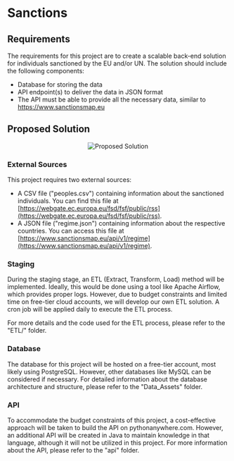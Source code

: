 

  
# Sanctions

  
## Requirements


The requirements for this project are to create a scalable back-end solution for individuals sanctioned by the EU and/or UN. The solution should include the following components:

- Database for storing the data
- API endpoint(s) to deliver the data in JSON format
- The API must be able to provide all the necessary data, similar to https://www.sanctionsmap.eu



  
## Proposed Solution

<div align="center">
  
![Proposed Solution](https://i.postimg.cc/VvjmhTsf/top-view-2-drawio.png)
    
</div>
    
### External Sources

This project requires two external sources:

- A CSV file ("peoples.csv") containing information about the sanctioned individuals. You can find this file at [https://webgate.ec.europa.eu/fsd/fsf/public/rss](https://webgate.ec.europa.eu/fsd/fsf/public/rss).
- A JSON file ("regime.json") containing information about the respective countries. You can access this file at [https://www.sanctionsmap.eu/api/v1/regime](https://www.sanctionsmap.eu/api/v1/regime).


### Staging

During the staging stage, an ETL (Extract, Transform, Load) method will be implemented. Ideally, this would be done using a tool like Apache Airflow, which provides proper logs. However, due to budget constraints and limited time on free-tier cloud accounts, we will develop our own ETL solution. A cron job will be applied daily to execute the ETL process.

For more details and the code used for the ETL process, please refer to the "ETL/" folder.

### Database

The database for this project will be hosted on a free-tier account, most likely using PostgreSQL. However, other databases like MySQL can be considered if necessary. For detailed information about the database architecture and structure, please refer to the "Data_Assets" folder.

### API

To accommodate the budget constraints of this project, a cost-effective approach will be taken to build the API on pythonanywhere.com. However, an additional API will be created in Java to maintain knowledge in that language, although it will not be utilized in this project. For more information about the API, please refer to the "api" folder.